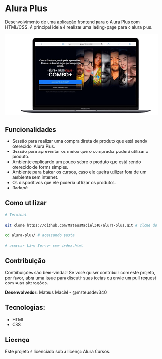 # Alura Plus

Desenvolvimento de uma aplicação frontend para o Alura Plus com HTML/CSS. A principal ideia é realizar uma lading-page para o alura plus.

![](assets/video-alura-plus.gif)

## Funcionalidades

- Sessão para realizar uma compra direta do produto que está sendo oferecido, Alura Plus.
- Sessão para apresentar os meios que o comprador poderá utilizar o produto.
- Ambiente explicando um pouco sobre o produto que está sendo oferecido de forma simples.
- Ambiente para baixar os cursos, caso ele queira utilizar fora de um ambiente sem internet.
- Os dispositivos que ele poderia utilizar os produtos.
- Rodapé.

## Como utilizar

```bash
# Terminal

git clone https://github.com/MateusMaciel340/alura-plus.git # clone do repositório

cd alura-plus/ # acessando pasta

# acessar Live Server com index.html
```

## Contribuição

Contribuições são bem-vindas! Se você quiser contribuir com este projeto, por favor, abra uma issue para discutir suas ideias ou envie um pull request com suas alterações.

**Desenvolvedor:** Mateus Maciel - @mateusdev340

## Tecnologias:

- HTML
- CSS

## Licença

Este projeto é licenciado sob a licença Alura Cursos.